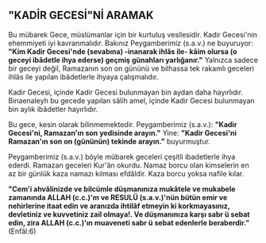 ## "KADİR GECESİ"Nİ ARAMAK

Bu mübarek Gece, müslümanlar için bir kurtuluş ve­silesidir. Kadir Gecesi'nin ehemmiyeti iyi kavranmalıdır. Bakınız Peygamberimiz (s.a.v.) ne buyuruyor: **"Kim Kadir Gecesi'nde (sevabına) -inanarak ihlâs ile- kâim olursa (o geceyi ibâdetle ihya ederse) geçmiş günahla­rı yarlığanır."** Yalnızca sadece bir geceyi değil, Rama­zanın son on gününü ve bilhassa tek rakamlı geceleri ih­lâs ile yapılan ibâdetlerle ihyaya çalışmalıdır.

Kadir Gecesi, içinde Kadir Gecesi bulunmayan bin aydan daha hayırlıdır. Binaenaleyh bu gecede yapılan sâlih amel, içinde Kadir Gecesi bulunmayan bin aylık ibâ­detler hayırlıdır.

Bu gece, kesin olarak bilinmemektedir. Peygamberi­miz (s.a.v.): **"Kadir Gecesi'ni, Ramazan'ın son yedi­sinde arayın."** Yine: **"Kadir Gecesi'ni Ramazan'ın son on (gününün) tekinde arayın."** buyurmuştur.

Peygamberimiz (s.a.v.) böyle mübarek geceleri çeşitli ibadetlerle ihya ederdi. Ramazan geceleri Kur'ân okurdu. Namaz borcu olan kimselerin en az bir günlük kaza na­mazı kılması efdâldir. Kaza borcu yoksa nafile kılar.

**"Cem'i ahvâlinizde ve bilcümle düşmanınıza mukâtele ve mukabele zamanında ALLAH (c.c.)'m ve RESULÜ (s.a.v.)'nün bütün emir ve nehirlerine itaat edin ve aranızda ihtilâf etmeyin ki korkmayasınız, devletiniz ve kuvvetiniz zail olmaya!. Ve düşmanınıza karşı sabr ü sebat edin, zira ALLAH (c.c.)'ın muave­neti sabr ü sebat edenlerle beraberdir."** (Enfâl:6)
